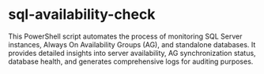 # sql-availability-check
This PowerShell script automates the process of monitoring SQL Server instances, Always On Availability Groups (AG), and standalone databases. It provides detailed insights into server availability, AG synchronization status, database health, and generates comprehensive logs for auditing purposes.
